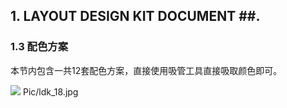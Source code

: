 ## 1. LAYOUT DESIGN KIT DOCUMENT ##.

### 1.3 配色方案 ###

本节内包含一共12套配色方案，直接使用吸管工具直接吸取颜色即可。

![](http://kitpic.makebi.net/layout/c1/ldk_18.jpg)
Pic/ldk_18.jpg